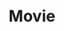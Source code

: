 ---
title: "Movie"
excerpt: "I like HongKong movies, especially comedies. <b>Jackie Chan</b> and <b>Stephen Chow</b> are my two favorite stars.<br> <img src='/images/movie.jpg'>"
collection: hobbies
---